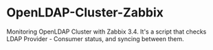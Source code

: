 # OpenLDAP-Cluster-Zabbix
Monitoring OpenLDAP Cluster with Zabbix 3.4. It's a script that checks LDAP Provider - Consumer status, and syncing between them.
